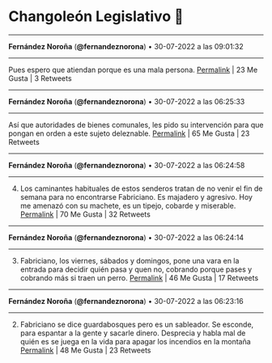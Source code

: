 # Changoleón Legislativo 🙈
*****
**Fernández Noroña** (**@fernandeznorona**) • 30-07-2022 a las 09:01:32
*****
Pues espero que atiendan porque es una mala persona.
[Permalink](https://twitter.com/fernandeznorona/status/1553425573980110851) | 23 Me Gusta | 3 Retweets
*****
**Fernández Noroña** (**@fernandeznorona**) • 30-07-2022 a las 06:25:33
*****
Así que autoridades de bienes comunales, les pido su intervención para que pongan en orden a este sujeto deleznable.
[Permalink](https://twitter.com/fernandeznorona/status/1553386316838174721) | 65 Me Gusta | 23 Retweets
*****
**Fernández Noroña** (**@fernandeznorona**) • 30-07-2022 a las 06:24:58
*****
4. Los caminantes habituales de estos senderos tratan de no venir el fin de semana para no encontrarse Fabriciano. Es majadero y agresivo. Hoy me amenazó con su machete, es un tipejo, cobarde y miserable.
[Permalink](https://twitter.com/fernandeznorona/status/1553386173355245568) | 70 Me Gusta | 32 Retweets
*****
**Fernández Noroña** (**@fernandeznorona**) • 30-07-2022 a las 06:24:14
*****
3. Fabriciano, los viernes, sábados y domingos, pone una vara en la entrada para decidir quién pasa y quen no, cobrando porque pases y cobrando más si traen un perro.
[Permalink](https://twitter.com/fernandeznorona/status/1553385987065126912) | 46 Me Gusta | 17 Retweets
*****
**Fernández Noroña** (**@fernandeznorona**) • 30-07-2022 a las 06:23:16
*****
2. Fabriciano se dice guardabosques pero es un sableador. Se esconde, para espantar a la gente y sacarle dinero. Desprecia y habla mal de quién es se juega en la vida para apagar los incendios en la montaña
[Permalink](https://twitter.com/fernandeznorona/status/1553385744240197632) | 48 Me Gusta | 23 Retweets
